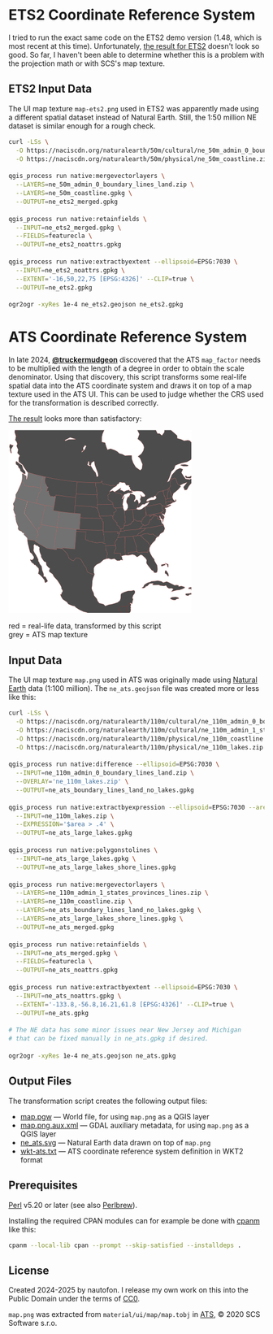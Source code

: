 # ETS2 Coordinate Reference System

I tried to run the exact same code on the ETS2 demo version
(1.48, which is most recent at this time). Unfortunately,
[the result for ETS2](https://nautofon.github.io/scs-crs/ne_ets2.svg)
doesn't look so good. So far, I haven't been able to determine whether
this is a problem with the projection math or with SCS's map texture.

## ETS2 Input Data

The UI map texture `map-ets2.png` used in ETS2 was apparently made using a
different spatial dataset instead of Natural Earth. Still, the 1:50 million NE
dataset is similar enough for a rough check.

```sh
curl -LSs \
  -O https://naciscdn.org/naturalearth/50m/cultural/ne_50m_admin_0_boundary_lines_land.zip \
  -O https://naciscdn.org/naturalearth/50m/physical/ne_50m_coastline.zip \

qgis_process run native:mergevectorlayers \
  --LAYERS=ne_50m_admin_0_boundary_lines_land.zip \
  --LAYERS=ne_50m_coastline.gpkg \
  --OUTPUT=ne_ets2_merged.gpkg

qgis_process run native:retainfields \
  --INPUT=ne_ets2_merged.gpkg \
  --FIELDS=featurecla \
  --OUTPUT=ne_ets2_noattrs.gpkg

qgis_process run native:extractbyextent --ellipsoid=EPSG:7030 \
  --INPUT=ne_ets2_noattrs.gpkg \
  --EXTENT='-16,50,22,75 [EPSG:4326]' --CLIP=true \
  --OUTPUT=ne_ets2.gpkg

ogr2ogr -xyRes 1e-4 ne_ets2.geojson ne_ets2.gpkg
```

# ATS Coordinate Reference System

In late 2024, **[@truckermudgeon](https://github.com/truckermudgeon)**
discovered that the ATS `map_factor` needs to be multiplied with the length
of a degree in order to obtain the scale denominator. Using that discovery,
this script transforms some real-life spatial data into the ATS coordinate
system and draws it on top of a map texture used in the ATS UI. This can
be used to judge whether the CRS used for the transformation is described
correctly.

[The result](https://nautofon.github.io/scs-crs/ne_ats.svg) looks more than
satisfactory:

<a href="https://nautofon.github.io/scs-crs/ne_ats.svg"><img src="ne_ats.png" alt="preview of ne_ats.svg" width=360 height=360></a>
<!-- GH uses CORS headers to prevent the loading of map.png from within
the SVG, hence we can't use the SVG to preview itself -->

red = real-life data, transformed by this script  
grey = ATS map texture

## Input Data

The UI map texture `map.png` used in ATS was originally made using
[Natural Earth](https://www.naturalearthdata.com) data (1:100 million).
The `ne_ats.geojson` file was created more or less like this:

```sh
curl -LSs \
  -O https://naciscdn.org/naturalearth/110m/cultural/ne_110m_admin_0_boundary_lines_land.zip \
  -O https://naciscdn.org/naturalearth/110m/cultural/ne_110m_admin_1_states_provinces_lines.zip \
  -O https://naciscdn.org/naturalearth/110m/physical/ne_110m_coastline.zip \
  -O https://naciscdn.org/naturalearth/110m/physical/ne_110m_lakes.zip

qgis_process run native:difference --ellipsoid=EPSG:7030 \
  --INPUT=ne_110m_admin_0_boundary_lines_land.zip \
  --OVERLAY='ne_110m_lakes.zip' \
  --OUTPUT=ne_ats_boundary_lines_land_no_lakes.gpkg

qgis_process run native:extractbyexpression --ellipsoid=EPSG:7030 --area_units=deg \
  --INPUT=ne_110m_lakes.zip \
  --EXPRESSION='$area > .4' \
  --OUTPUT=ne_ats_large_lakes.gpkg

qgis_process run native:polygonstolines \
  --INPUT=ne_ats_large_lakes.gpkg \
  --OUTPUT=ne_ats_large_lakes_shore_lines.gpkg

qgis_process run native:mergevectorlayers \
  --LAYERS=ne_110m_admin_1_states_provinces_lines.zip \
  --LAYERS=ne_110m_coastline.zip \
  --LAYERS=ne_ats_boundary_lines_land_no_lakes.gpkg \
  --LAYERS=ne_ats_large_lakes_shore_lines.gpkg \
  --OUTPUT=ne_ats_merged.gpkg

qgis_process run native:retainfields \
  --INPUT=ne_ats_merged.gpkg \
  --FIELDS=featurecla \
  --OUTPUT=ne_ats_noattrs.gpkg

qgis_process run native:extractbyextent --ellipsoid=EPSG:7030 \
  --INPUT=ne_ats_noattrs.gpkg \
  --EXTENT='-133.8,-56.8,16.21,61.8 [EPSG:4326]' --CLIP=true \
  --OUTPUT=ne_ats.gpkg

# The NE data has some minor issues near New Jersey and Michigan
# that can be fixed manually in ne_ats.gpkg if desired.

ogr2ogr -xyRes 1e-4 ne_ats.geojson ne_ats.gpkg
```

## Output Files

The transformation script creates the following output files:

* [map.pgw](https://nautofon.github.io/scs-crs/map.pgw) —
    World file, for using `map.png` as a QGIS layer
* [map.png.aux.xml](https://nautofon.github.io/scs-crs/map.png.aux.xml) —
    GDAL auxiliary metadata, for using `map.png` as a QGIS layer
* [ne_ats.svg](https://nautofon.github.io/scs-crs/ne_ats.svg) —
    Natural Earth data drawn on top of `map.png`
* [wkt-ats.txt](https://nautofon.github.io/scs-crs/wkt-ats.txt) —
    ATS coordinate reference system definition in WKT2 format

## Prerequisites

[Perl](https://www.perl.org/) v5.20 or later (see also [Perlbrew](https://perlbrew.pl/)).

Installing the required CPAN modules can for example be done with
[cpanm](https://metacpan.org/pod/App::cpanminus) like this:

```sh
cpanm --local-lib cpan --prompt --skip-satisfied --installdeps .
```

## License

Created 2024-2025 by nautofon. I release my own work on this into the
Public Domain under the terms of [CC0](https://creativecommons.org/public-domain/cc0/).

`map.png` was extracted from `material/ui/map/map.tobj` in
[ATS](https://americantrucksimulator.com/), © 2020 SCS Software s.r.o.
